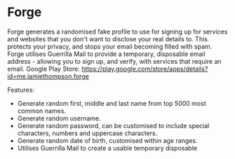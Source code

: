 # Forge
Forge generates a randomised fake profile to use for signing up for services and websites that you don't want to disclose your real details to. This protects your privacy, and stops your email becoming filled with spam. Forge utilises Guerrilla Mail to provide a temporary, disposable email address - allowing you to sign up, and verify,  with services that require an email.
Google Play Store: https://play.google.com/store/apps/details?id=me.jamiethompson.forge

Features:
- Generate random first, middle and last name from top 5000 most common names.
- Generate random username.
- Generate random password, can be customised to include special characters, numbers and uppercase characters.
- Generate random date of birth, customised within age ranges.
- Utilises Guerrilla Mail to create a usable temporary disposable
